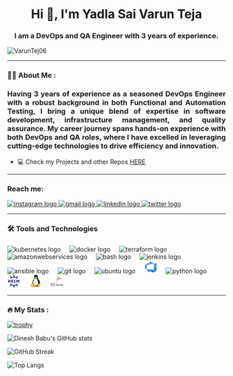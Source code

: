 <h1 align="center">Hi 👋, I'm Yadla Sai Varun Teja</h1>
<h3 align="center">I am a DevOps and QA Engineer with 3 years of experience.</h3>
</h1>

<p align="left"> <img src="https://komarev.com/ghpvc/?username=VarunTej06&label=Profile%20views&color=0e75b6&style=flat" alt="VarunTej06" /> </p>

---

### :man_technologist: About Me :
<h3 align="justify">Having 3 years of experience as a seasoned DevOps Engineer with a robust background in both Functional and Automation Testing, I bring a unique blend of expertise in software development, infrastructure management, and quality assurance. My career journey spans hands-on experience with both DevOps and QA roles, where I have excelled in leveraging cutting-edge technologies to drive efficiency and innovation.</h3>

- 💻 Check my Projects and other Repos [HERE](https://github.com/VarunTej06?tab=repositories)



---

<h3 align="left">Reach me:</h3>
<div align="left">
  <a href="https://www.instagram.com/saivarunteja_/" target="_blank">
    <img src="https://img.shields.io/static/v1?message=Instagram&logo=instagram&label=&color=E4405F&logoColor=white&labelColor=&style=for-the-badge" height="35" alt="instagram logo"  />
  </a>
  <a href="https://mail.google.com/mail/?view=cm&fs=1&to=yvaruntej0612@gmail.com" target="_blank">
    <img src="https://img.shields.io/static/v1?message=Gmail&logo=gmail&label=&color=D14836&logoColor=white&labelColor=&style=for-the-badge" height="35" alt="gmail logo"  />
  </a>
  <a href="https://www.linkedin.com/in/ysvt-doe/" target="_blank">
    <img src="https://img.shields.io/static/v1?message=LinkedIn&logo=linkedin&label=&color=0077B5&logoColor=white&labelColor=&style=for-the-badge" height="35" alt="linkedin logo"  />
  </a>
  <a href="https://x.com/VarunTej1045" target="_blank">
    <img src="https://img.shields.io/static/v1?message=Twitter&logo=twitter&label=&color=1DA1F2&logoColor=white&labelColor=&style=for-the-badge" height="35" alt="twitter logo"  />
  </a>
</div>

---

### :hammer_and_wrench: Tools and Technologies 
###

<div align="left">
  <img src="https://cdn.jsdelivr.net/gh/devicons/devicon/icons/kubernetes/kubernetes-plain.svg" height="30" alt="kubernetes logo"  />
  <img width="12" />
  <img src="https://cdn.jsdelivr.net/gh/devicons/devicon/icons/docker/docker-original.svg" height="30" alt="docker logo"  />
  <img width="12" />
  <img src="https://cdn.jsdelivr.net/gh/devicons/devicon/icons/terraform/terraform-original.svg" height="30" alt="terraform logo"  />
  <img width="12" />
  <img src="https://cdn.jsdelivr.net/gh/devicons/devicon/icons/amazonwebservices/amazonwebservices-line-wordmark.svg" height="30" alt="amazonwebservices logo"  />
  <img width="12" />
  <img src="https://cdn.simpleicons.org/gnubash/4EAA25" height="30" alt="bash logo"  />
  <img width="12" />
  <img src="https://skillicons.dev/icons?i=jenkins" height="30" alt="jenkins logo"  />
  <img width="12" />
  <img src="https://cdn.jsdelivr.net/gh/devicons/devicon/icons/ansible/ansible-original.svg" height="30" alt="ansible logo"  />
  <img width="12" />
  <img src="https://cdn.simpleicons.org/git/F05032" height="30" alt="git logo"  />
  <img width="12" />
  <img src="https://cdn.simpleicons.org/ubuntu/E95420" height="30" alt="ubuntu logo"  />
  <img width="12" />
  <img src="https://github.com/devicons/devicon/blob/v2.16.0/icons/azuredevops/azuredevops-original.svg" height="30" alt="azure logo"  />
  <img width="12" />
  <img src="https://cdn.jsdelivr.net/gh/devicons/devicon/icons/python/python-original.svg" height="30" alt="python logo"  />
  <img width="12" />
  <img src="https://github.com/devicons/devicon/blob/v2.16.0/icons/helm/helm-original.svg" height="30" alt="helm logo"  />
  <img width="12" />
  <img src="https://github.com/devicons/devicon/blob/v2.16.0/icons/linux/linux-original.svg" height="30" alt="linux logo"  />
  <img width="12" />
  <img src="https://github.com/devicons/devicon/blob/v2.16.0/icons/microsoftsqlserver/microsoftsqlserver-original-wordmark.svg" height="30" alt="microsoftsqlserver logo"  />
  <img width="12" />
</div>

---

### :fire: My Stats :

[![trophy](https://github-profile-trophy.vercel.app/?username=dineshbabuvaddineni&theme=onedark)](https://github.com/dineshbabuvaddineni/github-profile-trophy)

![Dinesh Babu's GitHub stats](https://github-readme-stats.vercel.app/api?username=dineshbabuvaddineni&show_icons=true&theme=radical)

![GitHub Streak](http://github-readme-streak-stats.herokuapp.com?user=dineshbabuvaddineni&theme=dark&background=000000)

![Top Langs](https://github-readme-stats.vercel.app/api/top-langs/?username=dineshbabuvaddineni&layout=compact&theme=vision-friendly-dark)

